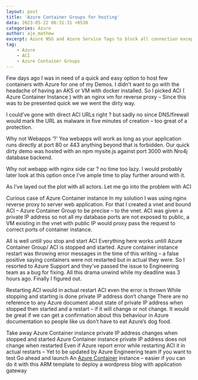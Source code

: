 ```yaml
---
layout: post
title: 'Azure Container Groups for hosting'
data: 2023-05-22 06:31:31 +0530
categories: Azure
author: ajo_mathew
excerpt: Azure NSG and Azure Service Tags to block all connection except to Azure Portal, this is an undocumented feature available with Azure
tag:
    - Azure
    - ACI
    - Azure Container Groups
---
```


Few days ago I was in need of a quick and easy option to host few containers with Azure for one of my Demos. I didn’t want to go with the headache of having an AKS or VM with docker installed. So I picked ACI ( Azure Container Instance ) with an nginx vm for reverse proxy – Since this was to be presented quick we we went the dirty way.

I could’ve gone with direct ACI URLs right ? but sadly no since DNS/firewall would mark the URL as malware in five minutes of creation – too great of a protection.

Why not Webapps ‘?’
Yea webapps will work as long as your application runs directly at port 80 or 443 anything beyond that is forbidden. Our quick dirty demo was hosted with an npm mysite.js against port 3000 with Nro4j database backend.

Why not webapp with nginx side car ? no time too lazy. I would probably later look at this option once I’ve ample time to play further around with it.

As I’ve layed out the plot with all actors. Let me go into the problem with ACI

Curious case of Azure Container instance
In my solution I was using nginx reverse proxy to server web application. For that I created a vnet and bound ACI – Azure Container Group to be precise – to the vnet. ACI was given a private IP address so not all my database ports are not exposed to public, a VM existing in the vnet with public IP would proxy pass the request to correct ports of container instance.

All is well untill you stop and start ACI
Everything here works untill Azure Container Group/ ACI is stopped and started. Azure container instance restart was throwing error messages in the time of this writing – a false positive saying containers were not restarted but in actual they were. So I resorted to Azure Support and they’ve passed the issue to Engineering team as a bug for fixing. All this drama unwind while my deadline was 3 hours ago. Finally I figured out.

Restarting ACI would in actual restart ACI even the error is thrown
While stopping and starting is done private IP address don’t change
There are no reference to any Azure document about state of private IP address when stopped then started and a restart – if it will change or not change. It would be great if we can get a confirmation about this behaviour in Azure documentation so people like us don’t have to eat Azure’s dog food.

Take away
Azure Container instance private IP address changes when stopped and started
Azure Container instance private IP address does not change when restarted
Even if Azure report error while restarting ACI it in actual restarts – Yet to be updated by Azure Engineering team
If you want to test
Go ahead and launch An [Azure Container](https://github.com/Azure/azure-quickstart-templates/tree/master/201-aci-wordpress-vnet) instance – easier if you can do it with this ARM template to deploy a wordpress blog with application gateway